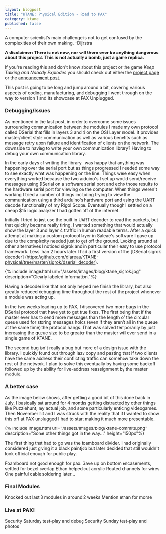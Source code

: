 ```yaml
---
layout: blogpost
title: "KTANE: Physical Edition - Road to PAX"
category: ktane
published: false
---
```


A computer scientist’s main challenge is not to get confused by the complexities of their own making. -Dijkstra

**A disclaimer: There is not now, nor will there ever be anything dangerous 
about this project. This is not actually a bomb, just a game replica.**

If you're reading this and don't know about this project or the game *Keep 
Talking and Nobody Explodes* you should check out either the 
[project page](/projects/KTANE_physical) or the 
[announcement post](/blog/2018/07/07/ktane).

This post is going to be long and jump around a bit, covering various aspects of
coding, manufacturing, and debugging I went through on the way to version 1 and
its showcase at PAX Unplugged.

### Debugging/Issues ###
As mentioned in the last post, in order to overcome some issues surrounding
communication between the modules I made my own protocol called DSerial that
fills in layers 3 and 4 on the OSI Layer model. It provides master/client style
communication as well as various benefits such as message retry upon failure and
identification of clients on the network. The downside to having to write your
own communication library? Having to debug your own communication library. 

In the early days of writing the library I was happy that anything was happening
over the serial port but as things progressed I needed some way to see exactly
what was happening on the line. Things were easy when everything worked because
the two arduino's I set up would send/receive messages using DSerial on a
software serial port and echo those results to the hardware serial port for
viewing on the computer. When things weren't working I tried a number of things
including trying to view the communication using a third arduino's hardware
port and using the UART decode functionality of my Rigol Scope. Eventually
though I settled on a cheap $15 logic analyzer I had gotten off of the internet.

Initially I tried to just use the built in UART decoder to read the packets, but
that quickly became really tiring. I wanted something that would actually show
the layer 3 and layer 4 traffic in human readable terms. After a quick attempt
at making a custom protocol layer in Saleae's software I gave up due to the
complexity needed just to get off the ground. Looking around at other
alternatives I noticed sigrok and in particular their easy to use protocol
framework. Less than 2 hours later I had a first version of the 
[DSerial sigrok decoder]
(https://github.com/dlareau/KTANE-physical/tree/master/sigrok/dserial_decoder). 

{% include image.html url="/assets/images/blog/ktane_sigrok.jpg"
description="Clearly labeled information."%}

Having a decoder like that not only helped me finish the library, but also
greatly reduced debugging time throughout the rest of the project whenever a
module was acting up. 

In the two weeks leading up to PAX, I discovered two more bugs in the DSerial
protocol that have yet to get true fixes. The first being that if the master
ever has to send more messages than the length of the circular queue used for
storing messages holds (even if they aren't all in the queue at the same time)
the protocol hangs. That was solved temporarily by just increasing the queue
size to be greater than the master will ever send in a single game of KTANE. 

The second bug isn't really a bug but more of a design issue with the library.
I quickly found out through lazy copy and pasting that if two clients have the
same address their conflicting traffic can somehow take down the rest of the
network. I plan to solve this eventually by having some backoff followed up by
the ability for live-address reassignment by the master module. 

### A better case ###
As the image below shows, after getting a good bit of this done back in July, I
basically sat around for 4 months getting distracted by other things like
Puzzlehunt, my actual job, and some particularly enticing videogames. Then
November hit and I was struck with the reality that if I wanted to show this off
at PAX unplugged I had to start making it much more presentable. 

{% include image.html url="/assets/images/blog/ktane-commits.png"
description="Some other things got in the way..." height="150px"%}

The first thing that had to go was the foamboard divider. I had originally
considered just giving it a black paintjob but later decided that still wouldn't
look official enough for public play. 


Foamboard not good enough for pax.
Gave up on bottom encasements, settled for bezel overlap
Ethan helped cut acrylic
Routed channels for wires
One painful cable soldering later...

### Final Modules ###
Knocked out last 3 modules in around 2 weeks
Mention ethan for morse


### Live at PAX! ###
Security
Saturday test-play and debug
Security
Sunday test-play and photos
